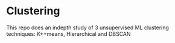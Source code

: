 # Clustering
This repo does an indepth study of 3 unsupervised ML clustering techniques: K++means, Hierarchical and DBSCAN
